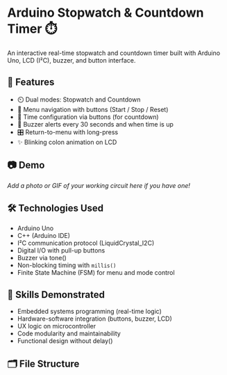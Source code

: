 # Arduino Stopwatch & Countdown Timer ⏱️

An interactive real-time stopwatch and countdown timer built with Arduino Uno, LCD (I²C), buzzer, and button interface.

## 🚀 Features
- ⏲️ Dual modes: Stopwatch and Countdown
- 🧭 Menu navigation with buttons (Start / Stop / Reset)
- 🔄 Time configuration via buttons (for countdown)
- 🔔 Buzzer alerts every 30 seconds and when time is up
- 🎛️ Return-to-menu with long-press
- ✨ Blinking colon animation on LCD

## 📷 Demo
_Add a photo or GIF of your working circuit here if you have one!_

## 🛠️ Technologies Used
- Arduino Uno
- C++ (Arduino IDE)
- I²C communication protocol (LiquidCrystal_I2C)
- Digital I/O with pull-up buttons
- Buzzer via tone()
- Non-blocking timing with `millis()`
- Finite State Machine (FSM) for menu and mode control

## 🧠 Skills Demonstrated
- Embedded systems programming (real-time logic)
- Hardware-software integration (buttons, buzzer, LCD)
- UX logic on microcontroller
- Code modularity and maintainability
- Functional design without delay()

## 🗂️ File Structure

